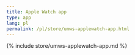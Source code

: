 ```yaml
---
title: Apple Watch app
type: app
lang: pl
permalink: /pl/store/umws-applewatch-app.html
---
```


{% include store/umws-applewatch-app.md %}
